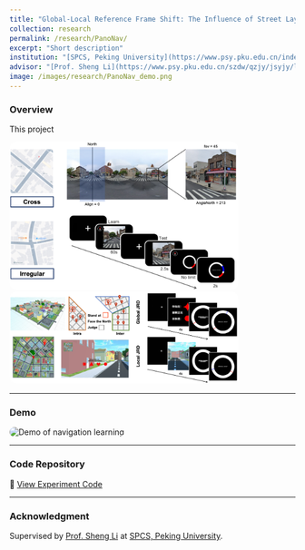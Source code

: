 ```yaml
---
title: "Global-Local Reference Frame Shift: The Influence of Street Layout on Heading in Spatial Navigation"
collection: research
permalink: /research/PanoNav/
excerpt: "Short description"
institution: "[SPCS, Peking University](https://www.psy.pku.edu.cn/index.htm)"
advisor: "[Prof. Sheng Li](https://www.psy.pku.edu.cn/szdw/qzjy/jsyjy/ls/index.htm)"
image: /images/research/PanoNav_demo.png
---
```



### Overview
This project 

<img src="/images/research/Pano_demo.png" alt="Experiment 1" style="max-width: 80%; border-radius: 12px;">

<img src="/images/research/Nav_demo.png" alt="Experiment 2" style="max-width: 80%; border-radius: 12px;">

---

### Demo
<img src="/images/research/Nav_learn_demo.gif" alt="Demo of navigation learning" style="max-width: 80%; border-radius: 12px;">

---

### Code Repository
🔗 [View Experiment Code](/code/project-1/)

---

### Acknowledgment
Supervised by [Prof. Sheng Li](https://www.psy.pku.edu.cn/szdw/qzjy/jsyjy/ls/index.htm) at [SPCS, Peking University](https://www.psy.pku.edu.cn/index.htm).  
